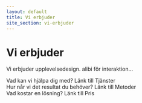 ```yaml
---
layout: default
title: Vi erbjuder
site_section: vi-erbjuder
---
```


# Vi erbjuder
Vi erbjuder upplevelsedesign. alibi för interaktion...

Vad kan vi hjälpa dig med? Länk till Tjänster<br/>
Hur når vi det resultat du behöver? Länk till Metoder<br/>
Vad kostar en lösning? Länk till Pris